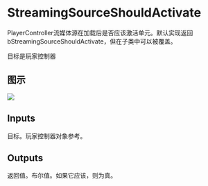 # StreamingSourceShouldActivate

PlayerController流媒体源在加载后是否应该激活单元。默认实现返回bStreamingSourceShouldActivate，但在子类中可以被覆盖。

目标是玩家控制器

## 图示

![]($-20221218-21373890.png)

## Inputs

目标。玩家控制器对象参考。  

## Outputs

返回值。布尔值。如果它应该，则为真。
